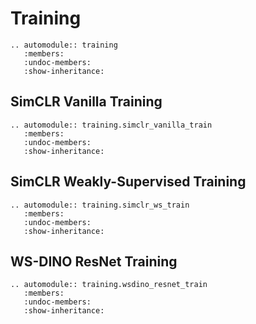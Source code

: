 # Training

```{eval-rst}
.. automodule:: training
   :members:
   :undoc-members:
   :show-inheritance:
```

## SimCLR Vanilla Training

```{eval-rst}
.. automodule:: training.simclr_vanilla_train
   :members:
   :undoc-members:
   :show-inheritance:
```

## SimCLR Weakly-Supervised Training

```{eval-rst}
.. automodule:: training.simclr_ws_train
   :members:
   :undoc-members:
   :show-inheritance:
```

## WS-DINO ResNet Training

```{eval-rst}
.. automodule:: training.wsdino_resnet_train
   :members:
   :undoc-members:
   :show-inheritance:
```
